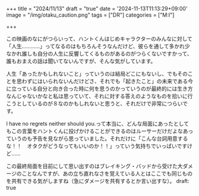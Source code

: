 +++
title = "2024/11/13"
draft = "true"
date = '2024-11-13T11:13:29+09:00'
image = "/img/otaku_caution.png"
tags = ["DR"]
categories = ["M:I"]

+++

この映画のなにがつらいって、ハントくんはじめキャラクターのみんなに対して「人生…………」ってなるのはもちろんそうなんだけど、彼らを通して多かれ少なかれ誰しも自分の人生に反響してくるものがあるのがつらくないですかって、誰もおまえの話は聞いてないんですが、そんな気がしています。

人生「あったかもしれないこと」っていうのは結局どこにもないし、でもそのことを思わずにはいられないんだけどさ、それでも「起きたこと」の未来である今に立っている自分と向き合った時に何を思うのかっていうのが最終的には生き方なんじゃないかなと私は思っていて、それに対する答えのようなものを拾いに行こうとしているのが８なのかもしれないと思うと、それだけで非常につらいです。

I have no regrets neither should you.って本当に、どんな局面にあったとしてもこの言葉をハントくんに投げかけることができるのはルーサーだけだよなあっていうのも予告を見ながら思っていました。それだけに「こんな台詞用意するな！！　オタクがどうなってもいいのか！！」っていう気持ちでいっぱいですけど……

この最終局面を目前にして思い出すのはブレイキング・バッドから受けた大ダメージのことなんですが、あの立ち直れなさを覚えている人とはここでも同じものを共有できる気がしますね（急にダメージを共有するとか言い出すな）。
draft: true
